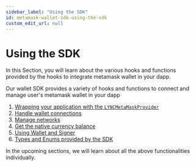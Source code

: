 ```yaml
---
sidebar_label: "Using the SDK"
id: metamask-wallet-sdk-using-the-sdk
custom_edit_url: null
---
```


# Using the SDK

In this Section, you will learn about the various hooks and functions provided by the hooks to integrate metamask wallet in your dapp.

Our wallet SDK provides a variety of hooks and functions to connect and manage user's metamask wallet in your dapp

1. [Wrapping your application with the `LYNCMetaMaskProvider`](./wrapping-your-application.md)
2. [Handle wallet connections](./handle-wallet-connections.md)
3. [Manage networks](./manage-networks.md)
4. [Get the native currency balance](./native-currency-balance.md)
5. [Using Wallet and Signer](./using-wallet-and-signer.md)
6. [Types and Enums provided by the SDK](./types.md)

In the upcoming sections, we will learn about all the above functionalities individually.
